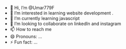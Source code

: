 - 👋 Hi, I’m @Umar779F
- 👀 I’m interested in learning website development . 
- 🌱 I’m currently learning javascript
- 💞️ I’m looking to collaborate on linkedIn and instagram 
- 📫 How to reach me 
- 😄 Pronouns: ...
- ⚡ Fun fact: ...

<!---
Umar779F/Umar779F is a ✨ special ✨ repository because its `README.md` (this file) appears on your GitHub profile.
You can click the Preview link to take a look at your changes.
--->
